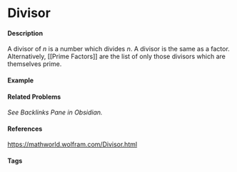 # Divisor
#### Description
A divisor of $n$ is a number which divides $n$. A divisor is the same as a factor. Alternatively, [[Prime Factors]] are the list of only those divisors which are themselves prime.
#### Example
#### Related Problems
*See Backlinks Pane in Obsidian.*
#### References
https://mathworld.wolfram.com/Divisor.html
####  Tags